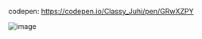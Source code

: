 codepen: https://codepen.io/Classy_Juhi/pen/GRwXZPY

![image](https://github.com/ClassyJuhi/CSS-Design-Lab/assets/103419567/5a541e4a-1ebb-411c-b1bd-f908a56bda2f)
